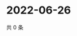 # 2022-06-26

共 0 条

<!-- BEGIN WEIBO -->
<!-- 最后更新时间 Sun Jun 26 2022 04:16:52 GMT+0800 (China Standard Time) -->

<!-- END WEIBO -->
